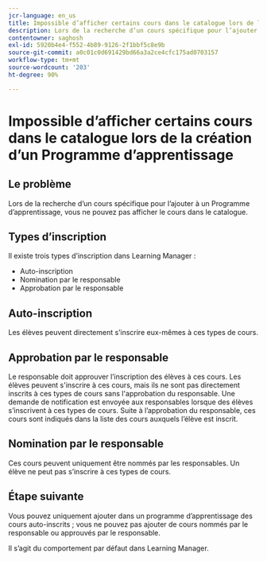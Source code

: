 ```yaml
---
jcr-language: en_us
title: Impossible d’afficher certains cours dans le catalogue lors de la création d’un Programme d’apprentissage
description: Lors de la recherche d’un cours spécifique pour l’ajouter à un Programme d’apprentissage, vous ne pouvez pas afficher le cours dans le catalogue.
contentowner: saghosh
exl-id: 5920b4e4-f552-4b89-9126-2f1bbf5c8e9b
source-git-commit: a0c01c0d691429bd66a3a2ce4cfc175ad0703157
workflow-type: tm+mt
source-wordcount: '203'
ht-degree: 90%

---
```


# Impossible d’afficher certains cours dans le catalogue lors de la création d’un Programme d’apprentissage

## Le problème 

Lors de la recherche d’un cours spécifique pour l’ajouter à un Programme d’apprentissage, vous ne pouvez pas afficher le cours dans le catalogue.

## Types d’inscription

Il existe trois types d’inscription dans Learning Manager :

* Auto-inscription
* Nomination par le responsable
* Approbation par le responsable

## Auto-inscription

Les élèves peuvent directement s’inscrire eux-mêmes à ces types de cours.

## Approbation par le responsable

Le responsable doit approuver l’inscription des élèves à ces cours. Les élèves peuvent s&#39;inscrire à ces cours, mais ils ne sont pas directement inscrits à ces types de cours sans l&#39;approbation du responsable. Une demande de notification est envoyée aux responsables lorsque des élèves s’inscrivent à ces types de cours. Suite à l’approbation du responsable, ces cours sont indiqués dans la liste des cours auxquels l’élève est inscrit.

## Nomination par le responsable

Ces cours peuvent uniquement être nommés par les responsables. Un élève ne peut pas s’inscrire à ces types de cours.

## Étape suivante

Vous pouvez uniquement ajouter dans un programme d’apprentissage des cours auto-inscrits ; vous ne pouvez pas ajouter de cours nommés par le responsable ou approuvés par le responsable.

Il s’agit du comportement par défaut dans Learning Manager.
